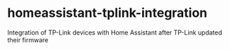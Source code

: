 # homeassistant-tplink-integration
Integration of TP-Link devices with Home Assistant after TP-Link updated their firmware
